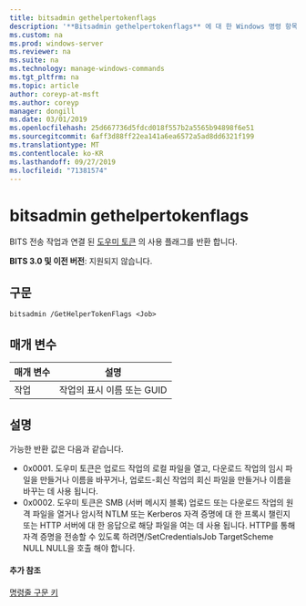 ```yaml
---
title: bitsadmin gethelpertokenflags
description: '**Bitsadmin gethelpertokenflags** 에 대 한 Windows 명령 항목-BITS 전송 작업과 연결 된 도우미 토큰의 사용 플래그를 반환 합니다.'
ms.custom: na
ms.prod: windows-server
ms.reviewer: na
ms.suite: na
ms.technology: manage-windows-commands
ms.tgt_pltfrm: na
ms.topic: article
author: coreyp-at-msft
ms.author: coreyp
manager: dongill
ms.date: 03/01/2019
ms.openlocfilehash: 25d667736d5fdcd018f557b2a5565b94898f6e51
ms.sourcegitcommit: 6aff3d88ff22ea141a6ea6572a5ad8dd6321f199
ms.translationtype: MT
ms.contentlocale: ko-KR
ms.lasthandoff: 09/27/2019
ms.locfileid: "71381574"
---
```

# <a name="bitsadmin-gethelpertokenflags"></a>bitsadmin gethelpertokenflags

BITS 전송 작업과 연결 된 [도우미 토큰](/windows/desktop/bits/helper-tokens-for-bits-transfer-jobs) 의 사용 플래그를 반환 합니다.

**BITS 3.0 및 이전 버전**: 지원되지 않습니다.

## <a name="syntax"></a>구문

```
bitsadmin /GetHelperTokenFlags <Job>
```

## <a name="parameters"></a>매개 변수

|매개 변수|설명|
|---------|-----------|
|작업|작업의 표시 이름 또는 GUID|

## <a name="remarks"></a>설명

가능한 반환 값은 다음과 같습니다.

- 0x0001. 도우미 토큰은 업로드 작업의 로컬 파일을 열고, 다운로드 작업의 임시 파일을 만들거나 이름을 바꾸거나, 업로드-회신 작업의 회신 파일을 만들거나 이름을 바꾸는 데 사용 됩니다.
- 0x0002. 도우미 토큰은 SMB (서버 메시지 블록) 업로드 또는 다운로드 작업의 원격 파일을 열거나 암시적 NTLM 또는 Kerberos 자격 증명에 대 한 프록시 챌린지 또는 HTTP 서버에 대 한 응답으로 해당 파일을 여는 데 사용 됩니다. HTTP를 통해 자격 증명을 전송할 수 있도록 하려면/SetCredentialsJob TargetScheme NULL NULL을 호출 해야 합니다.

#### <a name="additional-references"></a>추가 참조

[명령줄 구문 키](command-line-syntax-key.md)
